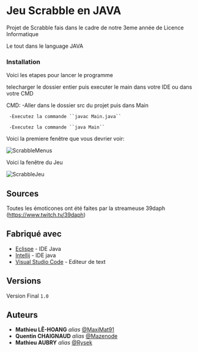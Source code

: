# Jeu Scrabble en JAVA


Projet de Scrabble fais dans le cadre de notre 3eme année de Licence Informatique

Le tout dans le language JAVA 


### Installation

Voici les etapes pour lancer le programme

telecharger le dossier entier puis executer le main dans votre IDE ou dans votre CMD

CMD: -Aller dans le dossier src du projet puis dans Main

     -Executez la commande ``javac Main.java``
     
     -Executez la commande ``java Main``
     
Voici la premiere fenêtre que vous devrier voir:

![ScrabbleMenus](https://user-images.githubusercontent.com/36196503/79072005-fd270c00-7cde-11ea-88c5-d9a3eae51e89.PNG)

Voici la fenêtre du Jeu


![ScrabbleJeu](https://user-images.githubusercontent.com/36196503/79072007-fe583900-7cde-11ea-9aad-67d0678a4ea6.PNG)

## Sources
Toutes les émoticones ont été faites par la streameuse 39daph (https://www.twitch.tv/39daph)

## Fabriqué avec


* [Eclispe](https://www.eclipse.org/) - IDE Java 
* [Intellij](https://www.jetbrains.com/fr-fr/) - IDE java
* [Visual Studio Code](https://code.visualstudio.com/) - Editeur de text


## Versions
Version Final ``1.0``


## Auteurs

* **Mathieu LÊ-HOANG** _alias_ [@MaxiMat91](https://github.com/MaxiMat91)
* **Quentin CHAIGNAUD** _alias_ [@Mazenode](https://github.com/Mazenode)
* **Mathieu AUBRY** _alias_ [@Rysek](https://github.com/rezatera854)
